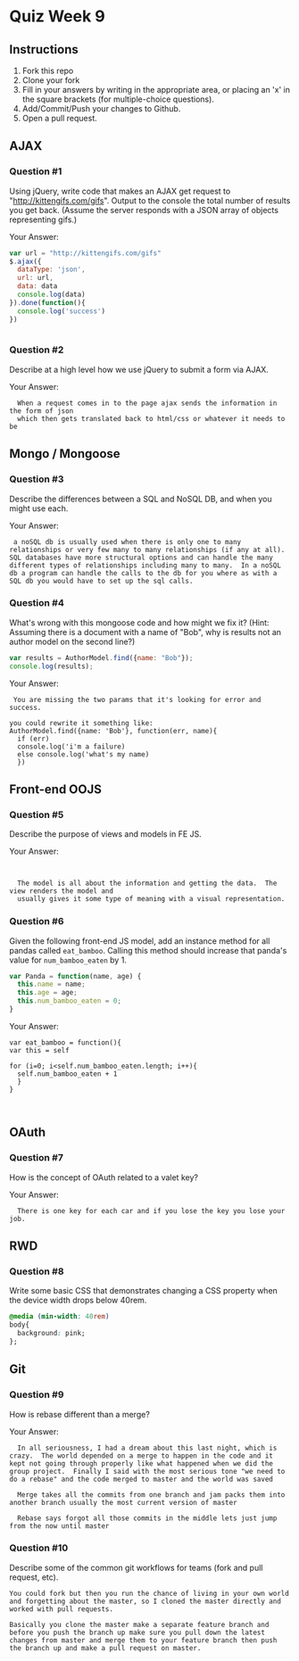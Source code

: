 # Quiz Week 9

## Instructions

1. Fork this repo
2. Clone your fork
3. Fill in your answers by writing in the appropriate area, or placing an 'x' in
the square brackets (for multiple-choice questions).
4. Add/Commit/Push your changes to Github.
5. Open a pull request.

## AJAX

### Question #1

Using jQuery, write code that makes an AJAX get request to "http://kittengifs.com/gifs". Output to the console the total number of results you get back. (Assume the server responds with a JSON array of objects representing gifs.)

Your Answer:
```js
var url = "http://kittengifs.com/gifs"
$.ajax({
  dataType: 'json',
  url: url,
  data: data
  console.log(data)
}).done(function(){
  console.log('success')
})



```

### Question #2

Describe at a high level how we use jQuery to submit a form via AJAX.

Your Answer:
```text
  When a request comes in to the page ajax sends the information in the form of json
  which then gets translated back to html/css or whatever it needs to be
```


## Mongo / Mongoose

### Question #3

Describe the differences between a SQL and NoSQL DB, and when you might use each.

Your Answer:
```text
 a noSQL db is usually used when there is only one to many relationships or very few many to many relationships (if any at all).  SQL databases have more structural options and can handle the many different types of relationships including many to many.  In a noSQL db a program can handle the calls to the db for you where as with a SQL db you would have to set up the sql calls.
```


### Question #4

What's wrong with this mongoose code and how might we fix it?
(Hint: Assuming there is a document with a name of "Bob", why is results not an author model on the second line?)

```js
var results = AuthorModel.find({name: "Bob"});
console.log(results);
```

Your Answer:
```text
 You are missing the two params that it's looking for error and success.

you could rewrite it something like:
AuthorModel.find({name: 'Bob'}, function(err, name){
  if (err)
  console.log('i'm a failure)
  else console.log('what's my name)
  })
```

## Front-end OOJS

### Question #5

Describe the purpose of views and models in FE JS.

Your Answer:
```text


  The model is all about the information and getting the data.  The view renders the model and
  usually gives it some type of meaning with a visual representation.
```

### Question #6

Given the following front-end JS model, add an instance method for all pandas called `eat_bamboo`. Calling this method should increase that panda's value for `num_bamboo_eaten` by 1.

```js
var Panda = function(name, age) {
  this.name = name;
  this.age = age;
  this.num_bamboo_eaten = 0;
}
```

Your Answer:
```text
var eat_bamboo = function(){
var this = self

for (i=0; i<self.num_bamboo_eaten.length; i++){
  self.num_bamboo_eaten + 1
  }
}



```


## OAuth

### Question #7

How is the concept of OAuth related to a valet key?

Your Answer:
```text
  There is one key for each car and if you lose the key you lose your job.  
```


## RWD

### Question #8

Write some basic CSS that demonstrates changing a CSS property when the device width drops below 40rem.

```css
@media (min-width: 40rem)
body{
  background: pink;
};

```

## Git

### Question #9

How is rebase different than a merge?

Your Answer:
```text
  In all seriousness, I had a dream about this last night, which is crazy.  The world depended on a merge to happen in the code and it kept not going through properly like what happened when we did the group project.  Finally I said with the most serious tone "we need to do a rebase" and the code merged to master and the world was saved

  Merge takes all the commits from one branch and jam packs them into another branch usually the most current version of master

  Rebase says forgot all those commits in the middle lets just jump from the now until master

```

### Question #10

Describe some of the common git workflows for teams (fork and pull request, etc).

```text
You could fork but then you run the chance of living in your own world and forgetting about the master, so I cloned the master directly and worked with pull requests.

Basically you clone the master make a separate feature branch and before you push the branch up make sure you pull down the latest changes from master and merge them to your feature branch then push the branch up and make a pull request on master.  
```
